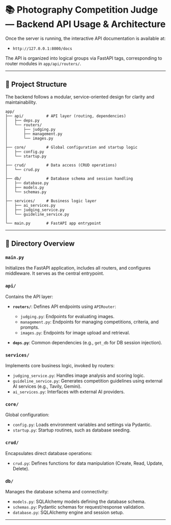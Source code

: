# 📚 Photography Competition Judge — Backend API Usage & Architecture

Once the server is running, the interactive API documentation is available at:

* `http://127.0.0.1:8000/docs`

The API is organized into logical groups via FastAPI tags, corresponding to router modules in `app/api/routers/`.

---

## 🧭 Project Structure

The backend follows a modular, service-oriented design for clarity and maintainability.

```
app/
├── api/          # API layer (routing, dependencies)
│   ├── deps.py
│   └── routers/
│       ├── judging.py
│       ├── management.py
│       └── images.py
│
├── core/         # Global configuration and startup logic
│   ├── config.py
│   └── startup.py
│
├── crud/         # Data access (CRUD operations)
│   └── crud.py
│
├── db/           # Database schema and session handling
│   ├── database.py
│   ├── models.py
│   └── schemas.py
│
├── services/     # Business logic layer
│   ├── ai_services.py
│   ├── judging_service.py
│   └── guideline_service.py
│
└── main.py       # FastAPI app entrypoint
```

---

## 📁 Directory Overview

### `main.py`

Initializes the FastAPI application, includes all routers, and configures middleware. It serves as the central entrypoint.

### `api/`

Contains the API layer:

* **`routers/`**: Defines API endpoints using `APIRouter`:

  * `judging.py`: Endpoints for evaluating images.
  * `management.py`: Endpoints for managing competitions, criteria, and prompts.
  * `images.py`: Endpoints for image upload and retrieval.
* **`deps.py`**: Common dependencies (e.g., `get_db` for DB session injection).

### `services/`

Implements core business logic, invoked by routers:

* `judging_service.py`: Handles image analysis and scoring logic.
* `guideline_service.py`: Generates competition guidelines using external AI services (e.g., Tavily, Gemini).
* `ai_services.py`: Interfaces with external AI providers.

### `core/`

Global configuration:

* `config.py`: Loads environment variables and settings via Pydantic.
* `startup.py`: Startup routines, such as database seeding.

### `crud/`

Encapsulates direct database operations:

* `crud.py`: Defines functions for data manipulation (Create, Read, Update, Delete).

### `db/`

Manages the database schema and connectivity:

* `models.py`: SQLAlchemy models defining the database schema.
* `schemas.py`: Pydantic schemas for request/response validation.
* `database.py`: SQLAlchemy engine and session setup.

---
